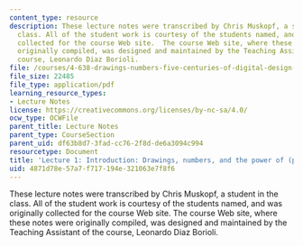 ```yaml
---
content_type: resource
description: These lecture notes were transcribed by Chris Muskopf, a student in the
  class. All of the student work is courtesy of the students named, and was originally
  collected for the course Web site.  The course Web site, where these notes were
  originally compiled, was designed and maintained by the Teaching Assistant of the
  course, Leonardo Diaz Borioli.
file: /courses/4-638-drawings-numbers-five-centuries-of-digital-design-fall-2002/4871d78e57a7f717194e321063e7f8f6_lecture_1.pdf
file_size: 22485
file_type: application/pdf
learning_resource_types:
- Lecture Notes
license: https://creativecommons.org/licenses/by-nc-sa/4.0/
ocw_type: OCWFile
parent_title: Lecture Notes
parent_type: CourseSection
parent_uid: df63b8d7-3fad-cc76-2f8d-de6a3094c994
resourcetype: Document
title: 'Lecture 1: Introduction: Drawings, numbers, and the power of (printed) images'
uid: 4871d78e-57a7-f717-194e-321063e7f8f6
---
```

These lecture notes were transcribed by Chris Muskopf, a student in the class. All of the student work is courtesy of the students named, and was originally collected for the course Web site.  The course Web site, where these notes were originally compiled, was designed and maintained by the Teaching Assistant of the course, Leonardo Diaz Borioli.
